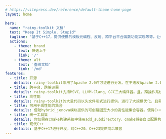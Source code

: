 ```yaml
---
# https://vitepress.dev/reference/default-theme-home-page
layout: home

hero:
  name: "rainy-toolkit 文档"
  text: "Keep It Simple, Stupid"
  tagline: "基于C++17，提供便携的模板元编程、反射、跨平台平台函数功能实现等等。让C++如同积木一样使用"
  actions:
    - theme: brand
      text: 快速上手
      link: '/'
    - theme: alt
      text: '查阅文档'
      link: '/md'
features:
  - title: 开源
    details: rainy-toolkit采用了Apache 2.0许可证进行分发。在不违反Apache 2.0许可证的条件下，所有人都可自由查看和修改rainy-toolkit的源代码
  - title: 跨平台、跨编译器
    details: rainy-toolkit支持MSVC、LLVM-Clang、GCC三大编译器。且，跨操作系统，可在Windows和Linux平台可用
  - title: 高性能
    details: rainy-toolkit的大量代码以头文件形式进行提供，进行了大规模优化，且易用。
  - title: 可用于高性能的集合
    details: 借助hybrid_jenova模块提供的可创建固定大小的高性能集合容器。使得C++更加灵活
  - title: 统一工具集
    details: 你仅需在cmake构建系统中使用add_subdirectory，cmake将会自动配置构建
  - title: 现代C++
    details: 基于C++17进行开发，对C++20、C++23提供向后兼容
---
```


